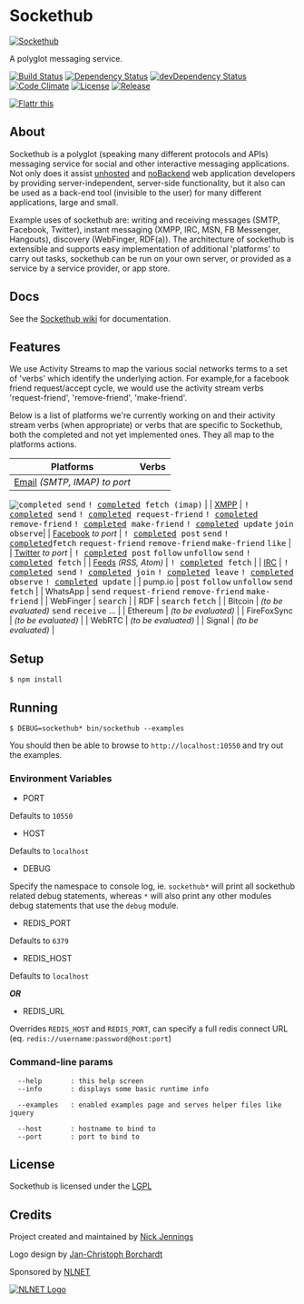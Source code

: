 # Sockethub

[![Sockethub](http://sockethub.org/res/img/sockethub-logo.svg)](http://sockethub.org)

A polyglot messaging service.

[![Build Status](http://img.shields.io/travis/sockethub/sockethub.svg?style=flat)](https://travis-ci.org/sockethub/sockethub)
[![Dependency Status](http://img.shields.io/david/sockethub/sockethub.svg?style=flat)](https://david-dm.org/sockethub/sockethub#info=dependencies)
[![devDependency Status](http://img.shields.io/david/dev/sockethub/sockethub.svg?style=flat)](https://david-dm.org/sockethub/sockethub#info=devDependencies)
[![Code Climate](http://img.shields.io/codeclimate/github/sockethub/sockethub.svg?style=flat)](https://codeclimate.com/github/sockethub/sockethub)
[![License](https://img.shields.io/npm/l/sockethub.svg?style=flat)](https://raw.githubusercontent.com/sockethub/sockethub/master/LICENSE)
[![Release](https://img.shields.io/npm/v/sockethub.svg?style=flat)](https://github.com/sockethub/sockethub/releases)

[![Flattr this](http://api.flattr.com/button/flattr-badge-large.png)](http://flattr.com/thing/1154379/Sockethub)

## About

Sockethub is a polyglot (speaking many different protocols and APIs) messaging service for social
and other interactive messaging applications. Not only does it assist
[unhosted](http://unhosted.org) and [noBackend](http://nobackend.org) web application developers
by providing server-independent, server-side functionality, but it also can be used as a back-end
tool (invisible to the user) for many different applications, large and small.

Example uses of sockethub are: writing and receiving messages (SMTP, Facebook, Twitter), instant
messaging (XMPP, IRC, MSN, FB Messenger, Hangouts), discovery (WebFinger, RDF(a)). The architecture
of sockethub is extensible and supports easy implementation of additional 'platforms' to carry out
tasks, sockethub can be run on your own server, or provided as a service by a service provider,
or app store.

## Docs

See the [Sockethub wiki](https://github.com/sockethub/sockethub/wiki) for documentation.

## Features

We use Activity Streams to map the various social networks terms to a set of
'verbs' which identify the underlying action. For example,for a facebook friend
request/accept cycle, we would use the activity stream verbs 'request-friend',
'remove-friend', 'make-friend'.

Below is a list of platforms we're currently working on and their
activity stream verbs (when appropriate) or verbs that are specific to
Sockethub, both the completed and not yet implemented ones. They all map to the
platforms actions.

| Platforms | Verbs |
| --------- | ----- |
| [Email](https://github.com/sockethub/sockethub-platform-email) *(SMTP, IMAP)* *to port* |
<kbd>![completed](http://sockethub.org/res/img/checkmark.png) send</kbd> <kbd>!
[completed](http://sockethub.org/res/img/checkmark.png) fetch (imap)</kbd> |
| [XMPP](https://github.com/sockethub/sockethub-platform-xmpp) | <kbd>!
[completed](http://sockethub.org/res/img/checkmark.png) send</kbd> <kbd>!
[completed](http://sockethub.org/res/img/checkmark.png) request-friend</kbd> <kbd>!
[completed](http://sockethub.org/res/img/checkmark.png) remove-friend</kbd> <kbd>!
[completed](http://sockethub.org/res/img/checkmark.png) make-friend</kbd> <kbd>!
[completed](http://sockethub.org/res/img/checkmark.png) update</kbd> <kbd>join</kbd>
<kbd>observe</kbd>|
| [Facebook](https://github.com/sockethub/sockethub-platform-facebook) *to port* | <kbd>!
[completed](http://sockethub.org/res/img/checkmark.png) post</kbd> <kbd>send</kbd> <kbd>!
[completed](http://sockethub.org/res/img/checkmark.png)fetch</kbd> <kbd>request-friend</kbd>
<kbd>remove-friend</kbd> <kbd>make-friend</kbd> <kbd>like</kbd> |
| [Twitter](https://github.com/sockethub/sockethub-platform-twitter) *to port* | <kbd>!
[completed](http://sockethub.org/res/img/checkmark.png) post</kbd> <kbd>follow</kbd>
<kbd>unfollow</kbd> <kbd>send</kbd> <kbd>!
[completed](http://sockethub.org/res/img/checkmark.png) fetch</kbd> |
| [Feeds](https://github.com/sockethub/sockethub-platform-feeds) *(RSS, Atom)* | <kbd>!
[completed](http://sockethub.org/res/img/checkmark.png) fetch</kbd> |
| [IRC](https://github.com/sockethub/sockethub-platform-irc) | <kbd>!
[completed](http://sockethub.org/res/img/checkmark.png) send</kbd> <kbd>!
[completed](http://sockethub.org/res/img/checkmark.png) join</kbd> <kbd>!
[completed](http://sockethub.org/res/img/checkmark.png) leave</kbd> <kbd>!
[completed](http://sockethub.org/res/img/checkmark.png) observe</kbd> <kbd>!
[completed](http://sockethub.org/res/img/checkmark.png) update</kbd> |
| pump.io | <kbd>post</kbd> <kbd>follow</kbd> <kbd>unfollow</kbd> <kbd>send</kbd> <kbd>fetch</kbd> |
| WhatsApp | <kbd>send</kbd> <kbd>request-friend</kbd> <kbd>remove-friend</kbd>
<kbd>make-friend</kbd> |
| WebFinger | <kbd>search</kbd> |
| RDF | <kbd>search</kbd> <kbd>fetch</kbd> |
| Bitcoin | *(to be evaluated)* <kbd>send</kbd> <kbd>receive</kbd> ... |
| Ethereum | *(to be evaluated)* |
| FireFoxSync | *(to be evaluated)* |
| WebRTC | *(to be evaluated)* |
| Signal | *(to be evaluated)* |

## Setup

`$ npm install`

## Running

`$ DEBUG=sockethub* bin/sockethub --examples`

You should then be able to browse to `http://localhost:10550` and try out the examples.

### Environment Variables

* PORT

Defaults to `10550`

* HOST

Defaults to `localhost`

* DEBUG

Specify the namespace to console log, ie. `sockethub*` will print all sockethub related debug
statements, whereas `*` will also print any other modules debug statements that use the `debug`
module.

* REDIS_PORT

Defaults to `6379`

* REDIS_HOST

Defaults to `localhost`

***OR***

* REDIS_URL

Overrides `REDIS_HOST` and `REDIS_PORT`, can specify a full redis connect URL
(eq. `redis://username:password@host:port`)

### Command-line params

```text
  --help       : this help screen
  --info       : displays some basic runtime info

  --examples   : enabled examples page and serves helper files like jquery

  --host       : hostname to bind to
  --port       : port to bind to
```

## License

Sockethub is licensed under the [LGPL](https://github.com/sockethub/sockethub/blob/master/LICENSE)

## Credits

Project created and maintained by [Nick Jennings](http://github.com/silverbucket)

Logo design by [Jan-Christoph Borchardt](http://jancborchardt.net)

Sponsored by [NLNET](http://nlnet.nl)

[![NLNET Logo](http://sockethub.org/res/img/nlnet-logo.svg)](http://nlnet.nl)
